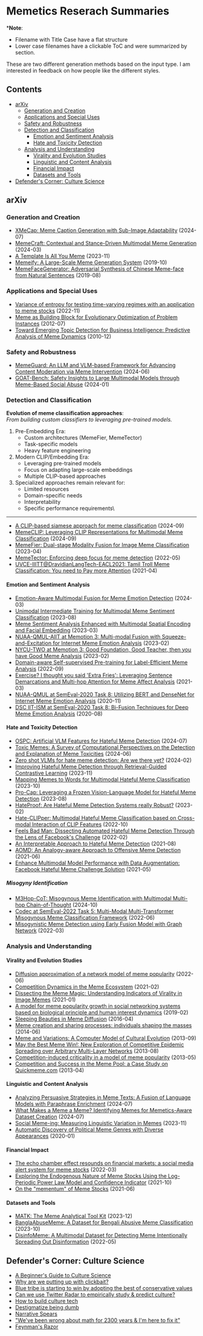 # Memetics Reserach Summaries

\***Note**:
- Filename with Title Case have a flat structure
- Lower case filenames have a clickable ToC and were summarized by section.

These are two different generation methods based on the input type. I am interested in feedback on how people like the different styles.

## Contents
- [arXiv](#arxiv)
  - [Generation and Creation](#generation-and-creation)
  - [Applications and Special Uses](#applications-and-special-uses)
  - [Safety and Robustness](#safety-and-robustness)
  - [Detection and Classification](#detection-and-classification)
    - [Emotion and Sentiment Analysis](#emotion-and-sentiment-analysis)
    - [Hate and Toxicity Detection](#hate-and-toxicity-detection)
  - [Analysis and Understanding](#analysis-and-understanding)
    - [Virality and Evolution Studies](#virality-and-evolution-studies)
    - [Linguistic and Content Analysis](#linguistic-and-content-analysis)
    - [Financial Impact](#financial-impact)
    - [Datasets and Tools](#datasets-and-tools)
- [Defender's Corner: Culture Science](#defenders-corner-culture-science)

## arXiv
### Generation and Creation
- [XMeCap: Meme Caption Generation with Sub-Image Adaptability](arXiv/XMeCap-Meme-Caption-Generation-with-Sub-Image-Adaptability_2407.17152.md) (2024-07)
- [MemeCraft: Contextual and Stance-Driven Multimodal Meme Generation](arXiv/MemeCraft-Contextual-and-Stance-Driven-Multimodal-Meme-Generation_2403.14652.md) (2024-03)
- [A Template Is All You Meme](arXiv/a-template-is-all-you-meme_2311.06649.md) (2023-11)
- [Memeify: A Large-Scale Meme Generation System](arXiv/memeify-a-large-scale-meme-generation-system_1910.12279.md) (2019-10)
- [MemeFaceGenerator: Adversarial Synthesis of Chinese Meme-face from Natural Sentences](arXiv/memefacegenerator-adversarial-synthesis-of-chinese-meme-face-from-natural-sentences_1908.05138.md) (2019-08)

### Applications and Special Uses
- [Variance of entropy for testing time-varying regimes with an application to meme stocks](arXiv/variance-of-entropy-for-testing-time-varying-regimes-with-an-application-to-meme-stocks_2211.05415.md) (2022-11)
- [Meme as Building Block for Evolutionary Optimization of Problem Instances](arXiv/meme-as-building-block-for-evolutionary-optimization-of-problem-instances_1207.0702.md) (2012-07)
- [Toward Emerging Topic Detection for Business Intelligence: Predictive Analysis of Meme Dynamics](arXiv/toward-emerging-topic-detection-for-business-intelligence-predictive-analysis-of-meme-dynamics_1012.5994.md) (2010-12)

### Safety and Robustness
- [MemeGuard: An LLM and VLM-based Framework for Advancing Content Moderation via Meme Intervention](arXiv/MemeGuard-An-LLM-and-VLM-based-Framework-for-Advancing-Content-Moderation-via-Meme-Intervention_2406.05344.md) (2024-06)
- [GOAT-Bench: Safety Insights to Large Multimodal Models through Meme-Based Social Abuse](arXiv/GOAT-Bench-Safety-Insights-to-Large-Multimodal-Models-through-Meme-Based-Social-Abuse_2401.01523.md) (2024-01)

### Detection and Classification
**Evolution of meme classification approaches**:\
*From building custom classifiers to leveraging pre-trained models.*
1. Pre-Embedding Era:
   - Custom architectures (MemeFier, MemeTector)
   - Task-specific models
   - Heavy feature engineering
2. Modern CLIP/Embedding Era:
   - Leveraging pre-trained models
   - Focus on adapting large-scale embeddings
   - Multiple CLIP-based approaches
3. Specialized approaches remain relevant for:
   - Limited resources
   - Domain-specific needs
   - Interpretability
   - Specific performance requirements\

---
- [A CLIP-based siamese approach for meme classification](arXiv/A-CLIP-based-siamese-approach-for-meme-classification_2409.05772.md) (2024-09)
- [MemeCLIP: Leveraging CLIP Representations for Multimodal Meme Classification](arXiv/MemeCLIP-Leveraging-CLIP-Representations-for-Multimodal-Meme-Classification_2409.14703.md) (2024-09)
- [MemeFier: Dual-stage Modality Fusion for Image Meme Classification](arXiv/memefier-dual-stage-modality-fusion-for-image-meme-classification_2304.02906.md) (2023-04)
- [MemeTector: Enforcing deep focus for meme detection](arXiv/memetector-enforcing-deep-focus-for-meme-detection_2205.13268.md) (2022-05)
- [UVCE-IIITT@DravidianLangTech-EACL2021: Tamil Troll Meme Classification: You need to Pay more Attention](arXiv/uvce-iiittdravidianlangtech-eacl2021-tamil-troll-meme-classification-you-need-to-pay-more-attention_2104.09081.md) (2021-04)

#### Emotion and Sentiment Analysis
- [Emotion-Aware Multimodal Fusion for Meme Emotion Detection](arXiv/Emotion-Aware-Multimodal-Fusion-for-Meme-Emotion-Detection_2403.10279.md) (2024-03)
- [Unimodal Intermediate Training for Multimodal Meme Sentiment Classification](arXiv/unimodal-intermediate-training-for-multimodal-meme-sentiment-classification_2308.00528.md) (2023-08)
- [Meme Sentiment Analysis Enhanced with Multimodal Spatial Encoding and Facial Embedding](arXiv/meme-sentiment-analysis-enhanced-with-multimodal-spatial-encoding-and-facial-embedding_2303.01781.md) (2023-03)
- [NUAA-QMUL-AIIT at Memotion 3: Multi-modal Fusion with Squeeze-and-Excitation for Internet Meme Emotion Analysis](arXiv/nuaa-qmul-aiit-at-memotion-3-multi-modal-fusion-with-squeeze-and-excitation-for-internet-meme-emotion-analysis_2302.08326.md) (2023-02)
- [NYCU-TWO at Memotion 3: Good Foundation, Good Teacher, then you have Good Meme Analysis](arXiv/nycu-two-at-memotion-3-good-foundation-good-teacher-then-you-have-good-meme-analysis_2302.06078.md) (2023-02)
- [Domain-aware Self-supervised Pre-training for Label-Efficient Meme Analysis](arXiv/domain-aware-self-supervised-pre-training-for-label-efficient-meme-analysis_2209.14667.md) (2022-09)
- [Exercise? I thought you said 'Extra Fries': Leveraging Sentence Demarcations and Multi-hop Attention for Meme Affect Analysis](arXiv/exercise-i-thought-you-said-extra-fries-leveraging-sentence-demarcations-and-multi-hop-attention-for-meme-affect-analysis_2103.12377.md) (2021-03)
- [NUAA-QMUL at SemEval-2020 Task 8: Utilizing BERT and DenseNet for Internet Meme Emotion Analysis](arXiv/nuaa-qmul-at-semeval-2020-task-8-utilizing-bert-and-densenet-for-internet-meme-emotion-analysis_2011.02788.md) (2020-11)
- [DSC IIT-ISM at SemEval-2020 Task 8: Bi-Fusion Techniques for Deep Meme Emotion Analysis](arXiv/dsc-iit-ism-at-semeval-2020-task-8-bi-fusion-techniques-for-deep-meme-emotion-analysis_2008.00825.md) (2020-08)

#### Hate and Toxicity Detection
- [OSPC: Artificial VLM Features for Hateful Meme Detection](arXiv/OSPC-Artificial-VLM-Features-for-Hateful-Meme-Detection_2407.12836.md) (2024-07)
- [Toxic Memes: A Survey of Computational Perspectives on the Detection and Explanation of Meme Toxicities](arXiv/Toxic-Memes-A-Survey-of-Computational-Perspectives-on-the-Detection-and-Explanation-of-Meme-Toxicities_2406.07353.md) (2024-06)
- [Zero shot VLMs for hate meme detection: Are we there yet?](arXiv/Zero-shot-VLMs-for-hate-meme-detection-Are-we-there-yet_2402.12198.md) (2024-02)
- [Improving Hateful Meme Detection through Retrieval-Guided Contrastive Learning](arXiv/Improving-Hateful-Meme-Detection-through-Retrieval-Guided-Contrastive-Learning_2311.08110.md) (2023-11)
- [Mapping Memes to Words for Multimodal Hateful Meme Classification](arXiv/mapping-memes-to-words-for-multimodal-hateful-meme-classification_2310.08368.md) (2023-10)
- [Pro-Cap: Leveraging a Frozen Vision-Language Model for Hateful Meme Detection](arXiv/pro-cap-leveraging-a-frozen-vision-language-model-for-hateful-meme-detection_2308.08088.md) (2023-08)
- [HateProof: Are Hateful Meme Detection Systems really Robust?](arXiv/hateproof-are-hateful-meme-detection-systems-really-robust_2302.05703.md) (2023-02)
- [Hate-CLIPper: Multimodal Hateful Meme Classification based on Cross-modal Interaction of CLIP Features](arXiv/hate-clipper-multimodal-hateful-meme-classification-based-on-cross-modal-interaction-of-clip-features_2210.05916.md) (2022-10)
- [Feels Bad Man: Dissecting Automated Hateful Meme Detection Through the Lens of Facebook's Challenge](arXiv/feels-bad-man-dissecting-automated-hateful-meme-detection-through-the-lens-of-facebooks-challenge_2202.08492.md) (2022-02)
- [An Interpretable Approach to Hateful Meme Detection](arXiv/an-interpretable-approach-to-hateful-meme-detection_2108.10069.md) (2021-08)
- [AOMD: An Analogy-aware Approach to Offensive Meme Detection](arXiv/aomd-an-analogy-aware-approach-to-offensive-meme-detection-on-social-media_2106.11229.md) (2021-06)
- [Enhance Multimodal Model Performance with Data Augmentation: Facebook Hateful Meme Challenge Solution](arXiv/enhance-multimodal-model-performance-with-data-augmentation-facebook-hateful-meme-challenge-solution_2105.13132.md) (2021-05)

##### Misogyny Identification
- [M3Hop-CoT: Misogynous Meme Identification with Multimodal Multi-hop Chain-of-Thought](arXiv/M3Hop-CoT-Misogynous-Meme-Identification-with-Multimodal-Multi-hop-Chain-of-Thought_2410.09220.md) (2024-10)
- [Codec at SemEval-2022 Task 5: Multi-Modal Multi-Transformer Misogynous Meme Classification Framework](arXiv/codec-at-semeval-2022-task-5-multi-modal-multi-transformer-misogynous-meme-classification-framework_2206.07190.md) (2022-06)
- [Misogynistic Meme Detection using Early Fusion Model with Graph Network](arXiv/misogynistic-meme-detection-using-early-fusion-model-with-graph-network_2203.16781.md) (2022-03)

### Analysis and Understanding
#### Virality and Evolution Studies
- [Diffusion approximation of a network model of meme popularity](arXiv/diffusion-approximation-of-a-network-model-of-meme-popularity_2206.10960.md) (2022-06)
- [Competition Dynamics in the Meme Ecosystem](arXiv/competition-dynamics-in-the-meme-ecosystem_2102.03952.md) (2021-02)
- [Dissecting the Meme Magic: Understanding Indicators of Virality in Image Memes](arXiv/dissecting-the-meme-magic-understanding-indicators-of-virality-in-image-memes_2101.06535.md) (2021-01)
- [A model for meme popularity growth in social networking systems based on biological principle and human interest dynamics](arXiv/a-model-for-meme-popularity-growth-in-social-networking-systems-based-on-biological-principle-and-human-interest-dynamics_1902.00533.md) (2019-02)
- [Sleeping Beauties in Meme Diffusion](arXiv/sleeping-beauties-in-meme-diffusion_1604.07532.md) (2016-04)
- [Meme creation and sharing processes: individuals shaping the masses](arXiv/meme-creation-and-sharing-processes-individuals-shaping-the-masses_1406.7579.md) (2014-06)
- [Meme and Variations: A Computer Model of Cultural Evolution](arXiv/meme-and-variations-a-computer-model-of-cultural-evolution_1309.7524.md) (2013-09)
- [May the Best Meme Win!: New Exploration of Competitive Epidemic Spreading over Arbitrary Multi-Layer Networks](arXiv/may-the-best-meme-win-new-exploration-of-competitive-epidemic-spreading-over-arbitrary-multi-layer-networks_1308.4880.md) (2013-08)
- [Competition-induced criticality in a model of meme popularity](arXiv/competition-induced-criticality-in-a-model-of-meme-popularity_1305.4328.md) (2013-05)
- [Competition and Success in the Meme Pool: a Case Study on Quickmeme.com](arXiv/competition-and-success-in-the-meme-pool-a-case-study-on-quickmemecom_1304.1712.md) (2013-04)

#### Linguistic and Content Analysis
- [Analyzing Persuasive Strategies in Meme Texts: A Fusion of Language Models with Paraphrase Enrichment](arXiv/Analyzing-Persuasive-Strategies-in-Meme-Texts-A-Fusion-of-Language-Models-with-Paraphrase-Enrichment_2407.01784.md) (2024-07)
- [What Makes a Meme a Meme? Identifying Memes for Memetics-Aware Dataset Creation](arXiv/What-Makes-a-Meme-a-Meme-Identifying-Memes-for-Memetics-Aware-Dataset-Creation_2407.11861.md) (2024-07)
- [Social Meme-ing: Measuring Linguistic Variation in Memes](arXiv/social-meme-ing-measuring-linguistic-variation-in-memes_2311.09130.md) (2023-11)
- [Automatic Discovery of Political Meme Genres with Diverse Appearances](arXiv/automatic-discovery-of-political-meme-genres-with-diverse-appearances_2001.06122.md) (2020-01)

#### Financial Impact
- [The echo chamber effect resounds on financial markets: a social media alert system for meme stocks](arXiv/the-echo-chamber-effect-resounds-on-financial-markets-a-social-media-alert-system-for-meme-stocks_2203.13790.md) (2022-03)
- [Exploring the Endogenous Nature of Meme Stocks Using the Log-Periodic Power Law Model and Confidence Indicator](arXiv/exploring-the-endogenous-nature-of-meme-stocks-using-the-log-periodic-power-law-model-and-confidence-indicator_2110.06190.md) (2021-10)
- [On the "mementum" of Meme Stocks](arXiv/on-the-mementum-of-meme-stocks_2106.03691.md) (2021-06)

#### Datasets and Tools
- [MATK: The Meme Analytical Tool Kit](arXiv/MATK-The-Meme-Analytical-Tool-Kit_2312.06094.md) (2023-12)
- [BanglaAbuseMeme: A Dataset for Bengali Abusive Meme Classification](arXiv/BanglaAbuseMeme-A-Dataset-for-Bengali-Abusive-Meme-Classification_2310.11748.md) (2023-10)
- [DisinfoMeme: A Multimodal Dataset for Detecting Meme Intentionally Spreading Out Disinformation](arXiv/disinfomeme-a-multimodal-dataset-for-detecting-meme-intentionally-spreading-out-disinformation_2205.12617.md) (2022-05)

## Defender's Corner: Culture Science
- [A Beginner's Guide to Culture Science](Defenders-Corner-Substack.md#a-beginners-guide-to-culture-science)
- [Why are we putting up with clickbait?](Defenders-Corner-Substack.md#why-are-we-putting-up-with-clickbait)
- [Blue tribe is starting to win by adopting the best of conservative values](Defenders-Corner-Substack.md#blue-tribe-is-starting-to-win-by-adopting-the-best-of-conservative-values)
- [Can we use Twitter Radar to empirically study \& predict culture?](Defenders-Corner-Substack.md#can-we-use-twitter-radar-to-empirically-study--predict-culture)
- [How to build culture tech](Defenders-Corner-Substack.md#how-to-build-culture-tech)
- [Destigmatize being dumb](Defenders-Corner-Substack.md#destigmatize-being-dumb)
- [Narrative Spears ](Defenders-Corner-Substack.md#narrative-spears-)
- ["We've been wrong about math for 2300 years \& I'm here to fix it"](Defenders-Corner-Substack.md#weve-been-wrong-about-math-for-2300-years--im-here-to-fix-it)
- [Feynman's Razor](Defenders-Corner-Substack.md#feynmans-razor-)

